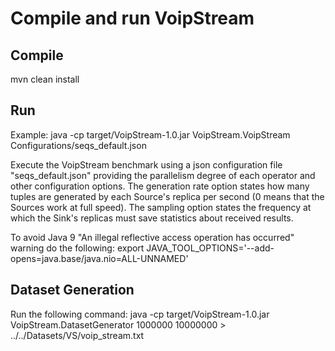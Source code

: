 # Compile and run VoipStream

## Compile
mvn clean install

## Run
Example: java -cp target/VoipStream-1.0.jar VoipStream.VoipStream Configurations/seqs_default.json

Execute the VoipStream benchmark using a json configuration file "seqs_default.json" providing the parallelism degree of each operator and other configuration options. The generation rate option states how many tuples are generated by each Source's replica per second (0 means that the Sources work at full speed). The sampling option states the frequency at which the Sink's replicas must save statistics about received results.

To avoid Java 9 "An illegal reflective access operation has occurred" warning do the following:
export JAVA_TOOL_OPTIONS='--add-opens=java.base/java.nio=ALL-UNNAMED'

## Dataset Generation
Run the following command:
java -cp target/VoipStream-1.0.jar VoipStream.DatasetGenerator 1000000 10000000 > ../../Datasets/VS/voip_stream.txt
